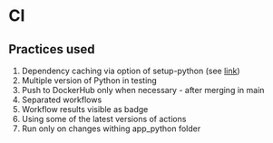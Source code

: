 # CI

## Practices used

1. Dependency caching via option of setup-python (see
   [link](https://github.blog/changelog/2021-11-23-github-actions-setup-python-now-supports-dependency-caching/))
2. Multiple version of Python in testing
3. Push to DockerHub only when necessary - after merging in main
4. Separated workflows
5. Workflow results visible as badge
6. Using some of the latest versions of actions
7. Run only on changes withing app_python folder